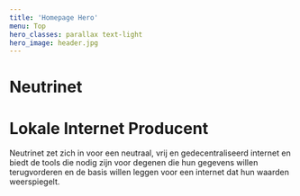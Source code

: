 ```yaml
---
title: 'Homepage Hero'
menu: Top
hero_classes: parallax text-light
hero_image: header.jpg
---
```


# Neutrinet
# Lokale Internet Producent

<p class=“text-justify text-strong”>
Neutrinet zet zich in voor een neutraal, vrij en gedecentraliseerd internet en biedt de tools die nodig zijn voor degenen die hun gegevens willen terugvorderen en de basis willen leggen voor een internet dat hun waarden weerspiegelt.
</p>

